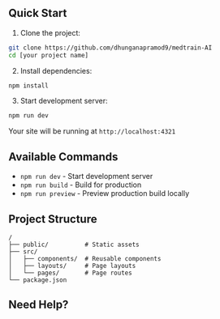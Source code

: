 


## Quick Start

1. Clone the project:
```bash
git clone https://github.com/dhunganapramod9/medtrain-AI
cd [your project name]
```

2. Install dependencies:
```bash
npm install
```

3. Start development server:
```bash
npm run dev
```
Your site will be running at `http://localhost:4321`

## Available Commands

- `npm run dev` - Start development server
- `npm run build` - Build for production
- `npm run preview` - Preview production build locally

## Project Structure

```
/
├── public/          # Static assets
├── src/
│   ├── components/  # Reusable components
│   ├── layouts/     # Page layouts
│   └── pages/       # Page routes
└── package.json
```

## Need Help?


